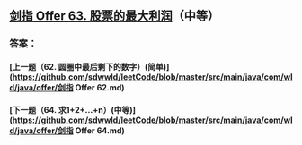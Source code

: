 ## [剑指 Offer 63. 股票的最大利润](https://leetcode-cn.com/problems/merge-two-sorted-lists/)（中等）





### 答案：



#### [上一题（62. 圆圈中最后剩下的数字）(简单)](https://github.com/sdwwld/leetCode/blob/master/src/main/java/com/wld/java/offer/剑指 Offer 62.md)

#### [下一题（64. 求1+2+…+n）(中等)](https://github.com/sdwwld/leetCode/blob/master/src/main/java/com/wld/java/offer/剑指 Offer 64.md)